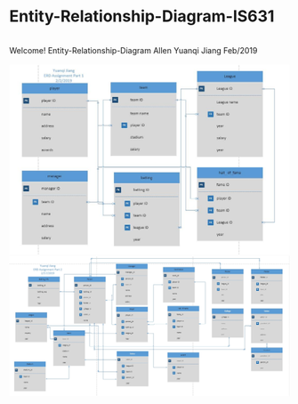 # Entity-Relationship-Diagram-IS631
<!DOCTYPE html>
<html>

  <head>
    <meta charset='utf-8' />
    <meta http-equiv="X-UA-Compatible" content="chrome=1" />
    <meta name="description" content="Home Page : My Github Web" />

<div id="main_content_wrap" class="outer">
    <section id="main_content" class="inner">
    <br />
   Welcome! Entity-Relationship-Diagram
   Allen Yuanqi Jiang Feb/2019<br /><br />
    <img src="/2.2.2019.jpg" alt="HTML5 Icon" >
    <img src="/2.17.2019.jpg" alt="HTML5 Icon" >

</div>




  </body>
</html>
